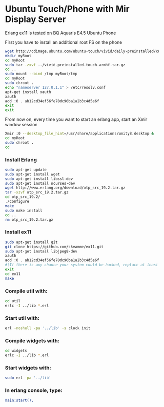 <h1>Ubuntu Touch/Phone with Mir Display Server</h1>

Erlang ex11 is tested on BQ Aquaris E4.5 Ubuntu Phone

First you have to install an additional root FS on the phone
```bash
wget http://cdimage.ubuntu.com/ubuntu-touch/vivid/daily-preinstalled/current/vivid-preinstalled-touch-armhf.tar.gz
mkdir myRoot
cd myRoot
sudo tar -zxvf ../vivid-preinstalled-touch-armhf.tar.gz
cd ..
sudo mount --bind /tmp myRoot/tmp
cd myRoot
sudo chroot .
echo "nameserver 127.0.1.1" > /etc/resolv.conf
apt-get install xauth
xauth
add :0 . ab12cd34ef56fe78dc90ba1a2b3c4d5e6f
exit
exit
```
From now on, every time you want to start an erlang app, start an Xmir window session
```bash
Xmir :0 --desktop_file_hint=/usr/share/applications/unity8.desktop &
cd myRoot
sudo chroot .
cd
```
### Install Erlang
```bash
sudo apt-get update
sudo apt-get install wget
sudo apt-get install libssl-dev
sudo apt-get install ncurses-dev
wget http://www.erlang.org/download/otp_src_19.2.tar.gz
tar -xzvf otp_src_19.2.tar.gz
cd otp_src_19.2/
./configure
make
sudo make install
cd ..
rm otp_src_19.2.tar.gz
```
### Install ex11
```bash
sudo apt-get install git
git clone https://github.com/skvamme/ex11.git
sudo apt-get install libjpeg8-dev
xauth
add :0 . ab12cd34ef56fe78dc90ba1a2b3c4d5e6f
#(If there is any chance your system could be hacked, replace at least one of the random characters above)
exit
cd ex11
make
```
### Compile util with:
```bash
cd util
erlc -I ../lib *.erl
```

### Start util with:
```bash
erl -noshell -pa '../lib' -s clock init
```

### Compile widgets with:
```bash
cd widgets
erlc -I ../lib *.erl
```

### Start widgets with:
```bash
sudo erl -pa '../lib'
```

### In erlang console, type:
```erlang
main:start().
```


